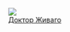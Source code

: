 ![](/books/prose_classic/Борис%20Леонидович%20Пастернак/Доктор%20Живаго.jpg)  
[Доктор Живаго](/books/prose_classic/Борис%20Леонидович%20Пастернак/Доктор%20Живаго)
